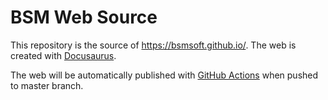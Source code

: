 # BSM Web Source

This repository is the source of <https://bsmsoft.github.io/>.
The web is created with
[Docusaurus](https://docusaurus.io/).

The web will be automatically published with
[GitHub Actions](https://github.com/bsmsoft/bsmweb/actions)
when pushed to master branch.
